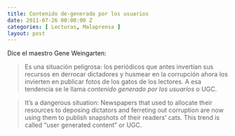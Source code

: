 ```yaml
---
title: Contenido de-generado por los usuarios
date: 2011-07-26 00:00:00 Z
categories: [ Lecturas, Malaprensa ]
layout: post
---
```


Dice el maestro Gene Weingarten:
> Es una situación peligrosa: los periódicos que antes invertían sus recursos en derrocar dictadores y husmear en la corrupción ahora los invierten en publicar fotos de los gatos de los lectores. A esa tendencia se le llama _contenido generado por los usuarios_ o UGC.

> It’s a dangerous situation: Newspapers that used to allocate their resources to deposing dictators and ferreting out corruption are now using them to publish snapshots of their readers’ cats. This trend is called “user generated content” or UGC.

